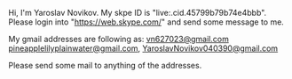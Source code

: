 Hi,
I'm Yaroslav Novikov.
My skpe ID is "live:.cid.45799b79b74e4bbb".
Please login into "https://web.skype.com/" and send some message to me.

My gmail addresses are following as:
  vn627023@gmail.com
  pineapplelilyplainwater@gmail.com,
  YaroslavNovikov040390@gmail.com

Please send some mail to anything of the addresses.




